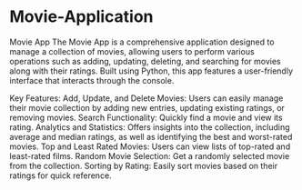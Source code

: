 # Movie-Application
Movie App
The Movie App is a comprehensive application designed to manage a collection of movies, allowing users to perform various operations such as adding, updating, deleting, and searching for movies along with their ratings. Built using Python, this app features a user-friendly interface that interacts through the console.

Key Features:
Add, Update, and Delete Movies: Users can easily manage their movie collection by adding new entries, updating existing ratings, or removing movies.
Search Functionality: Quickly find a movie and view its rating.
Analytics and Statistics: Offers insights into the collection, including average and median ratings, as well as identifying the best and worst-rated movies.
Top and Least Rated Movies: Users can view lists of top-rated and least-rated films.
Random Movie Selection: Get a randomly selected movie from the collection.
Sorting by Rating: Easily sort movies based on their ratings for quick reference.
